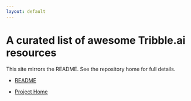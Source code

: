 ```yaml
---
layout: default
---
```


# A curated list of awesome Tribble.ai resources

This site mirrors the README. See the repository home for full details.

- [README](./README.md)

- [Project Home](https://trytribble.com)
